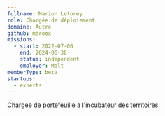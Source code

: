 ```yaml
---
fullname: Marion Letorey
role: Chargée de déploiement
domaine: Autre
github: maroox
missions:
  - start: 2022-07-06
    end: 2024-06-30
    status: independent
    employer: Malt
memberType: beta
startups:
  - experts
---
```


Chargée de portefeuille à l'incubateur des territoires
